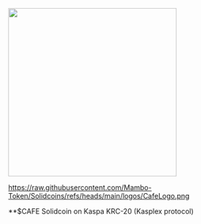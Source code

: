 <img src="https://raw.githubusercontent.com/Mambo-Token/Solidcoins/refs/heads/main/logos/CafeLogo.png)" width="340" height="340">

https://raw.githubusercontent.com/Mambo-Token/Solidcoins/refs/heads/main/logos/CafeLogo.png

**$CAFE Solidcoin on Kaspa KRC-20 (Kasplex protocol)
